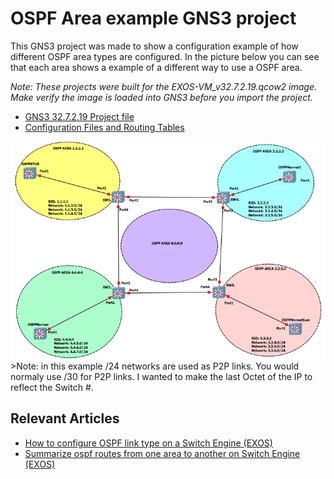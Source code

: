 # OSPF Area example GNS3 project

This GNS3 project was made to show a configuration example of how different OSPF area types are configured.  In the picture below you can see that each area shows a example of a different way to use a OSPF area.

*Note: These projects were built for the EXOS-VM_v32.7.2.19.qcow2 image. Make verify the image is loaded into GNS3 before you import the project.*

* [GNS3 32.7.2.19 Project file](https://github.com/stewilliams-extr/Virtual_EXOS/blob/master/gns3_projects/OSPF_areas/OSPFv2.zip)
* [Configuration Files and Routing Tables](configurations)

<img src="screenshot.png">
>Note: in this example /24 networks are used as P2P links.  You would normaly use /30 for P2P links.  I wanted to make the last Octet of the IP to reflect the Switch #.

## Relevant Articles
* [How to configure OSPF link type on a Switch Engine (EXOS)](https://extreme-networks.my.site.com/ExtrArticleDetail?an=000082203)
* [Summarize ospf routes from one area to another on Switch Engine (EXOS)](https://extreme-networks.my.site.com/ExtrArticleDetail?an=000082513)

